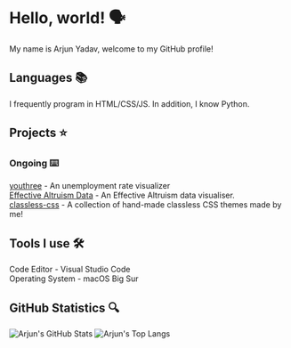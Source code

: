 # Hello, world! 🗣
My name is Arjun Yadav, welcome to my GitHub profile!

## Languages 📚
I frequently program in HTML/CSS/JS. In addition, I know Python.

## Projects ⭐️
### Ongoing ⌨️
[youthree](https://github.com/y-arjun-y/youthree) - An unemployment rate visualizer  
[Effective Altruism Data](https://github.com/hamishhuggard/ea_data_viz) - An Effective Altruism data visualiser.  
[classless-css](https://github.com/y-arjun-y/classless-css) - A collection of hand-made classless CSS themes made by me!

## Tools I use 🛠
Code Editor - Visual Studio Code  
Operating System - macOS Big Sur

## GitHub Statistics 🔍
![Arjun's GitHub Stats](https://github-readme-stats.vercel.app/api?username=y-arjun-y&count_private=true&theme=default)
![Arjun's Top Langs](https://github-readme-stats.vercel.app/api/top-langs/?username=y-arjun-y)
